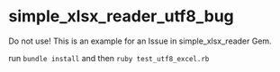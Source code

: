 # simple_xlsx_reader_utf8_bug

Do not use! This is an example for an Issue in simple_xlsx_reader Gem.

run `bundle install`
and then `ruby test_utf8_excel.rb`
